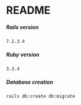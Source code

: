 # README
##### Rails version
`7.1.3.4`

##### Ruby version
`3.3.4`

##### Database creation
`rails db:create db:migrate`
